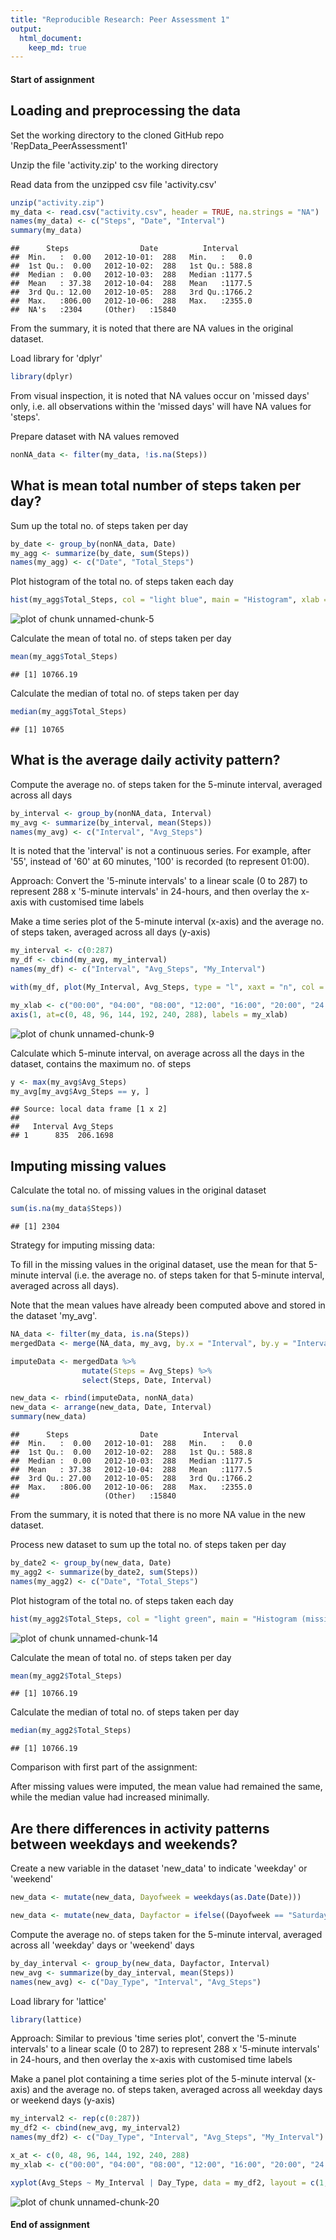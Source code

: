 ```yaml
---
title: "Reproducible Research: Peer Assessment 1"
output: 
  html_document:
    keep_md: true
---
```



#### Start of assignment


## Loading and preprocessing the data

Set the working directory to the cloned GitHub repo 'RepData_PeerAssessment1'

Unzip the file 'activity.zip' to the working directory

Read data from the unzipped csv file 'activity.csv'



```r
unzip("activity.zip")
my_data <- read.csv("activity.csv", header = TRUE, na.strings = "NA")
names(my_data) <- c("Steps", "Date", "Interval")
summary(my_data)
```

```
##      Steps                Date          Interval     
##  Min.   :  0.00   2012-10-01:  288   Min.   :   0.0  
##  1st Qu.:  0.00   2012-10-02:  288   1st Qu.: 588.8  
##  Median :  0.00   2012-10-03:  288   Median :1177.5  
##  Mean   : 37.38   2012-10-04:  288   Mean   :1177.5  
##  3rd Qu.: 12.00   2012-10-05:  288   3rd Qu.:1766.2  
##  Max.   :806.00   2012-10-06:  288   Max.   :2355.0  
##  NA's   :2304     (Other)   :15840
```


From the summary, it is noted that there are NA values in the original dataset.

Load library for 'dplyr'



```r
library(dplyr)
```


From visual inspection, it is noted that NA values occur on 'missed days' only, i.e. all observations within the 'missed days' will have NA values for 'steps'.

Prepare dataset with NA values removed



```r
nonNA_data <- filter(my_data, !is.na(Steps))
```



## What is mean total number of steps taken per day?

Sum up the total no. of steps taken per day



```r
by_date <- group_by(nonNA_data, Date)
my_agg <- summarize(by_date, sum(Steps))
names(my_agg) <- c("Date", "Total_Steps")
```


Plot histogram of the total no. of steps taken each day



```r
hist(my_agg$Total_Steps, col = "light blue", main = "Histogram", xlab = "Total no. of steps taken each day")
```

![plot of chunk unnamed-chunk-5](figure/unnamed-chunk-5-1.png) 


Calculate the mean of total no. of steps taken per day



```r
mean(my_agg$Total_Steps)
```

```
## [1] 10766.19
```


Calculate the median of total no. of steps taken per day



```r
median(my_agg$Total_Steps)
```

```
## [1] 10765
```



## What is the average daily activity pattern?

Compute the average no. of steps taken for the 5-minute interval, averaged across all days



```r
by_interval <- group_by(nonNA_data, Interval)
my_avg <- summarize(by_interval, mean(Steps))
names(my_avg) <- c("Interval", "Avg_Steps")
```


It is noted that the 'interval' is not a continuous series. For example, after '55', instead of '60' at 60 minutes, '100' is recorded (to represent 01:00). 

Approach: Convert the '5-minute intervals' to a linear scale (0 to 287) to represent 288 x '5-minute intervals' in 24-hours, and then overlay the x-axis with customised time labels


Make a time series plot of the 5-minute interval (x-axis) and the average no. of steps taken, averaged across all days (y-axis)



```r
my_interval <- c(0:287)
my_df <- cbind(my_avg, my_interval)
names(my_df) <- c("Interval", "Avg_Steps", "My_Interval")

with(my_df, plot(My_Interval, Avg_Steps, type = "l", xaxt = "n", col = "brown", main = "Time series plot", xlab = "5-minute Interval", ylab = "Average no. of steps taken, across all days"))

my_xlab <- c("00:00", "04:00", "08:00", "12:00", "16:00", "20:00", "24:00")
axis(1, at=c(0, 48, 96, 144, 192, 240, 288), labels = my_xlab)
```

![plot of chunk unnamed-chunk-9](figure/unnamed-chunk-9-1.png) 


Calculate which 5-minute interval, on average across all the days in the dataset, contains the maximum no. of steps



```r
y <- max(my_avg$Avg_Steps)
my_avg[my_avg$Avg_Steps == y, ]
```

```
## Source: local data frame [1 x 2]
## 
##   Interval Avg_Steps
## 1      835  206.1698
```



## Imputing missing values

Calculate the total no. of missing values in the original dataset



```r
sum(is.na(my_data$Steps))
```

```
## [1] 2304
```


Strategy for imputing missing data:

To fill in the missing values in the original dataset, use the mean for that 5-minute interval (i.e. the average no. of steps taken for that 5-minute interval, averaged across all days).  

Note that the mean values have already been computed above and stored in the dataset 'my_avg'.



```r
NA_data <- filter(my_data, is.na(Steps))
mergedData <- merge(NA_data, my_avg, by.x = "Interval", by.y = "Interval")

imputeData <- mergedData %>%
                mutate(Steps = Avg_Steps) %>%
                select(Steps, Date, Interval)

new_data <- rbind(imputeData, nonNA_data)
new_data <- arrange(new_data, Date, Interval)
summary(new_data)
```

```
##      Steps                Date          Interval     
##  Min.   :  0.00   2012-10-01:  288   Min.   :   0.0  
##  1st Qu.:  0.00   2012-10-02:  288   1st Qu.: 588.8  
##  Median :  0.00   2012-10-03:  288   Median :1177.5  
##  Mean   : 37.38   2012-10-04:  288   Mean   :1177.5  
##  3rd Qu.: 27.00   2012-10-05:  288   3rd Qu.:1766.2  
##  Max.   :806.00   2012-10-06:  288   Max.   :2355.0  
##                   (Other)   :15840
```


From the summary, it is noted that there is no more NA value in the new dataset. 

Process new dataset to sum up the total no. of steps taken per day



```r
by_date2 <- group_by(new_data, Date)
my_agg2 <- summarize(by_date2, sum(Steps))
names(my_agg2) <- c("Date", "Total_Steps")
```


Plot histogram of the total no. of steps taken each day



```r
hist(my_agg2$Total_Steps, col = "light green", main = "Histogram (missing values imputed)", xlab = "Total no. of steps taken each day")
```

![plot of chunk unnamed-chunk-14](figure/unnamed-chunk-14-1.png) 


Calculate the mean of total no. of steps taken per day



```r
mean(my_agg2$Total_Steps)
```

```
## [1] 10766.19
```


Calculate the median of total no. of steps taken per day



```r
median(my_agg2$Total_Steps)
```

```
## [1] 10766.19
```


Comparison with first part of the assignment:

After missing values were imputed, the mean value had remained the same, while the median value had increased minimally. 



## Are there differences in activity patterns between weekdays and weekends?

Create a new variable in the dataset 'new_data' to indicate 'weekday' or 'weekend'



```r
new_data <- mutate(new_data, Dayofweek = weekdays(as.Date(Date)))

new_data <- mutate(new_data, Dayfactor = ifelse((Dayofweek == "Saturday")|(Dayofweek == "Sunday"), "weekend", "weekday"))
```


Compute the average no. of steps taken for the 5-minute interval, averaged across all 'weekday' days or 'weekend' days



```r
by_day_interval <- group_by(new_data, Dayfactor, Interval)
new_avg <- summarize(by_day_interval, mean(Steps))
names(new_avg) <- c("Day_Type", "Interval", "Avg_Steps")
```


Load library for 'lattice'



```r
library(lattice)
```


Approach: Similar to previous 'time series plot', convert the '5-minute intervals' to a linear scale (0 to 287) to represent 288 x '5-minute intervals' in 24-hours, and then overlay the x-axis with customised time labels


Make a panel plot containing a time series plot of the 5-minute interval (x-axis) and the average no. of steps taken, averaged across all weekday days or weekend days (y-axis)



```r
my_interval2 <- rep(c(0:287))
my_df2 <- cbind(new_avg, my_interval2)
names(my_df2) <- c("Day_Type", "Interval", "Avg_Steps", "My_Interval")

x_at <- c(0, 48, 96, 144, 192, 240, 288)
my_xlab <- c("00:00", "04:00", "08:00", "12:00", "16:00", "20:00", "24:00")

xyplot(Avg_Steps ~ My_Interval | Day_Type, data = my_df2, layout = c(1, 2), type = "l", main = "Time series panel plot", xlab = "Interval", ylab = "Number of steps", scales = list(x = list(at = x_at, labels = my_xlab)))
```

![plot of chunk unnamed-chunk-20](figure/unnamed-chunk-20-1.png) 



#### End of assignment
